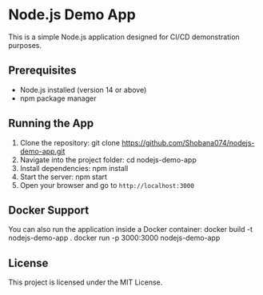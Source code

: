 # Node.js Demo App

This is a simple Node.js application designed for CI/CD demonstration purposes.

## Prerequisites

- Node.js installed (version 14 or above)
- npm package manager

## Running the App

1. Clone the repository:
   git clone https://github.com/Shobana074/nodejs-demo-app.git
2. Navigate into the project folder:
   cd nodejs-demo-app
3. Install dependencies:
   npm install
4. Start the server:
   npm start
5. Open your browser and go to `http://localhost:3000`

## Docker Support

You can also run the application inside a Docker container:
docker build -t nodejs-demo-app .
docker run -p 3000:3000 nodejs-demo-app

## License

This project is licensed under the MIT License.
